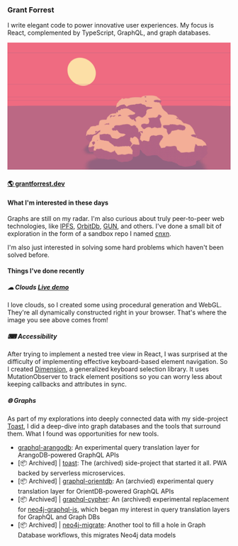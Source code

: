### Grant Forrest

I write elegant code to power innovative user experiences. My focus is React, complemented by TypeScript, GraphQL, and graph databases.

![Clouds image](https://github.com/a-type/a-type/blob/master/media/cloud.png)

#### [🌎 grantforrest.dev](https://grantforrest.dev)

#### What I'm interested in these days

Graphs are still on my radar. I'm also curious about truly peer-to-peer web technologies, like [IPFS](https://ipfs.io/), [OrbitDb](https://orbitdb.org/), [GUN](https://gun.eco/), and others. I've done a small bit of exploration in the form of a sandbox repo I named [cnxn](https://github.com/a-type/cnxn).

I'm also just interested in solving some hard problems which haven't been solved before.

#### Things I've done recently

##### ☁ Clouds [Live demo](https://grantforrest.dev/demos/clouds)

I love clouds, so I created some using procedural generation and WebGL. They're all dynamically constructed right in your browser. That's where the image you see above comes from!

##### ⌨ Accessibility

After trying to implement a nested tree view in React, I was surprised at the difficulty of implementing effective keyboard-based element navigation. So I created [Dimension](https://github.com/a-type/dimension), a generalized keyboard selection library. It uses MutationObserver to track element positions so you can worry less about keeping callbacks and attributes in sync.

##### 🌐 Graphs

As part of my explorations into deeply connected data with my side-project [Toast](https://github.com/a-type/toast), I did a deep-dive into graph databases and the tools that surround them. What I found was opportunities for new tools.

- [graphql-arangodb](https://github.com/a-type/graphql-arangodb): An experimental query translation layer for ArangoDB-powered GraphQL APIs
- [📦 Archived] | [toast](https://github.com/a-type/toast): The (archived) side-project that started it all. PWA backed by serverless microservices.
- [📦 Archived] | [graphql-orientdb](https://github.com/a-type/graphql-orientdb): An (archvied) experimental query translation layer for OrientDB-powered GraphQL APIs
- [📦 Archived] | [graphql-cypher](https://github.com/a-type/graphql-cypher): An (archived) experimental replacement for [neo4j-graphql-js](https://github.com/neo4j-graphql/neo4j-graphql-js), which began my interest in query translation layers for GraphQL and Graph DBs
- [📦 Archived] | [neo4j-migrate](https://github.com/a-type/neo4j-migrate): Another tool to fill a hole in Graph Database workflows, this migrates Neo4j data models
